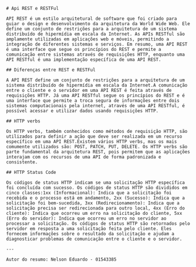     # Api REST e RESTFul

    API REST é um estilo arquitetural de software que foi criado para guiar o design e desenvolvimento da arquitetura da World Wide Web. Ele define um conjunto de restrições para a arquitetura de um sistema distribuído de hipermídia em escala da Internet. As APIs RESTful são amplamente utilizadas em aplicações web e móveis, permitindo a integração de diferentes sistemas e serviços. Em resumo, uma API REST é uma interface que segue os princípios do REST e permite a comunicação entre sistemas através de requisições HTTP, enquanto uma API RESTful é uma implementação específica de uma API REST.

    ## Diferenças entre REST e RESTFul

    A API REST define um conjunto de restrições para a arquitetura de um sistema distribuído de hipermídia em escala da Internet.A comunicação entre o cliente e o servidor em uma API REST é feita através de requisições HTTP. Já uma API RESTful segue os princípios do REST e é uma interface que permite a troca segura de informações entre dois sistemas computacionais pela internet, através de uma API RESTful, é possível acessar e utilizar dados usando requisições HTTP.

    ## HTTP verbs

    Os HTTP verbs, também conhecidos como métodos de requisição HTTP, são utilizados para definir a ação que deve ser realizada em um recurso específico em uma API REST.Existem vários HTTP verbs, mas os mais comumente utilizados são: POST, PATCH, PUT, DELETE. Os HTTP verbs são parte fundamental da arquitetura REST, pois permitem que as aplicações interajam com os recursos de uma API de forma padronizada e consistente.

    ## HTTP Status Code

    Os códigos de status HTTP indicam se uma solicitação HTTP específica foi concluída com sucesso. Os códigos de status HTTP são divididos em cinco classes:1xx (Informacional): Indica que a solicitação foi recebida e o processo está em andamento, 2xx (Sucesso): Indica que a solicitação foi bem-sucedida, 3xx (Redirecionamento): Indica que a solicitação precisa ser redirecionada para outro local, 4xx (Erro do cliente): Indica que ocorreu um erro na solicitação do cliente, 5xx (Erro do servidor): Indica que ocorreu um erro no servidor ao processar a solicitação. Os códigos de status HTTP são retornados pelo servidor em resposta a uma solicitação feita pelo cliente. Eles fornecem informações sobre o resultado da solicitação e ajudam a diagnosticar problemas de comunicação entre o cliente e o servidor.

    ---

    Autor do resumo: Nelson Eduardo - 01543385
